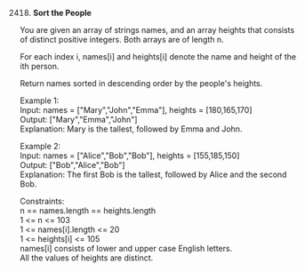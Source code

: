 2418. **Sort the People**

You are given an array of strings names, and an array heights that consists of distinct positive integers. Both arrays are of length n.<br>

For each index i, names[i] and heights[i] denote the name and height of the ith person.<br>

Return names sorted in descending order by the people's heights.<br>

Example 1:<br>
Input: names = ["Mary","John","Emma"], heights = [180,165,170]<br>
Output: ["Mary","Emma","John"]<br>
Explanation: Mary is the tallest, followed by Emma and John.<br>

Example 2:<br>
Input: names = ["Alice","Bob","Bob"], heights = [155,185,150]<br>
Output: ["Bob","Alice","Bob"]<br>
Explanation: The first Bob is the tallest, followed by Alice and the second Bob.<br>

Constraints:<br>
n == names.length == heights.length<br>
1 <= n <= 103<br>
1 <= names[i].length <= 20<br>
1 <= heights[i] <= 105<br>
names[i] consists of lower and upper case English letters.<br>
All the values of heights are distinct.

